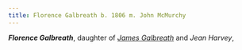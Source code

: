 ```yaml
---
title: Florence Galbreath b. 1806 m. John McMurchy
---
```

***Florence Galbreath***, daughter of *[James Galbreath](/galbreath-james-1768-jean-harvey.md)* and *Jean Harvey*,

